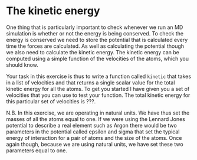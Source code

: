 # The kinetic energy

One thing that is particularly important to check whenever we run an MD simulation is whether or not the energy is being conserved.  To check the energy is conserved we need to store the potential that is calculated every time the forces are calculated.  As well as calculating the potential though we also need to calculate the kinetic energy.  The kinetic energy can be computed using a simple function of the velocities of the atoms, which you should know.

Your task in this exercise is thus to write a function called `kinetic` that takes in a list of velocities and that returns a single scalar value for the total kinetic energy for all the atoms.  To get you started I have given you a set of velocities that you can use to test your function.  The total kinetic energy for this particular set of velocities is ???.

N.B.  In this exercise, we are operating in natural units.  We have thus set the masses of all the atoms equal to one.  If we were using the Lennard Jones potential to describe a real element such as Argon there would be two parameters in the potential called epsilon and sigma that set the typical energy of interaction for a pair of atoms and the size of the atoms.  Once again though, because we are using natural units, we have set these two parameters equal to one.
